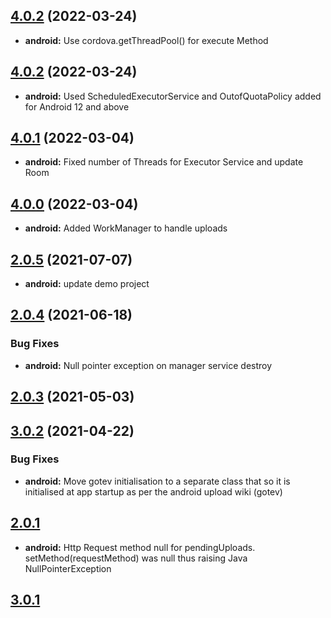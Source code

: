 ## [4.0.2](https://github.com/spoonconsulting/cordova-plugin-background-upload/compare/4.0.2...4.0.3) (2022-03-24)
* **android:** Use cordova.getThreadPool() for execute Method

## [4.0.2](https://github.com/spoonconsulting/cordova-plugin-background-upload/compare/4.0.0...4.0.2) (2022-03-24)
* **android:** Used ScheduledExecutorService and OutofQuotaPolicy added for Android 12 and above

## [4.0.1](https://github.com/spoonconsulting/cordova-plugin-background-upload/compare/4.0.0...4.0.1) (2022-03-04)
* **android:** Fixed number of Threads for Executor Service and update Room

## [4.0.0](https://github.com/spoonconsulting/cordova-plugin-background-upload/compare/2.0.7...4.0.0) (2022-03-04)
* **android:** Added WorkManager to handle uploads

## [2.0.5](https://github.com/spoonconsulting/cordova-plugin-background-upload/compare/2.0.4...2.0.5) (2021-07-07)
* **android:** update demo project

## [2.0.4](https://github.com/spoonconsulting/cordova-plugin-background-upload/compare/2.0.3...2.0.4) (2021-06-18)
### Bug Fixes
* **android:** Null pointer exception on manager service destroy


## [2.0.3](https://github.com/spoonconsulting/cordova-plugin-background-upload/compare/2.0.2...2.0.3) (2021-05-03)

## [3.0.2](https://github.com/spoonconsulting/cordova-plugin-background-upload/compare/3.0.1...3.0.2) (2021-04-22)
### Bug Fixes
* **android:**  Move gotev initialisation to a separate class that so it is initialised at app startup as per the android upload wiki (gotev)


## [2.0.1](https://github.com/spoonconsulting/cordova-plugin-background-upload/releases/tag/2.0.3)
* **android:**  Http Request method null for pendingUploads. setMethod(requestMethod) was null thus raising Java NullPointerException


## [3.0.1](https://github.com/spoonconsulting/cordova-plugin-background-upload)
